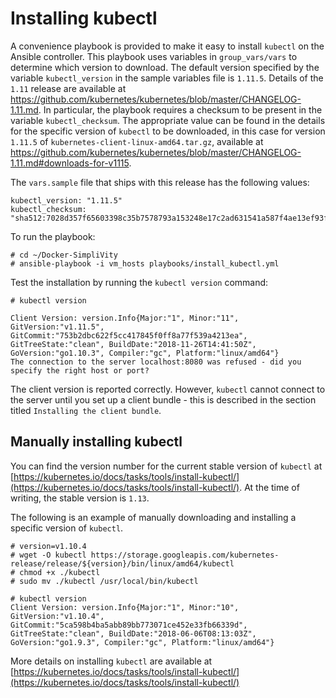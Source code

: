 # Installing kubectl

A convenience playbook is provided to make it easy to install `kubectl` on the Ansible controller. 
This playbook uses variables in `group_vars/vars` to determine which version to download. 
The default version specified by the variable `kubectl_version` in the sample variables file is `1.11.5`. 
Details of the `1.11` release are available at https://github.com/kubernetes/kubernetes/blob/master/CHANGELOG-1.11.md. 
In particular, the playbook requires a checksum to be present in the variable `kubectl_checksum`. 
The appropriate value can be found in the details for the specific version of `kubectl` to be downloaded, 
in this case for version `1.11.5` of `kubernetes-client-linux-amd64.tar.gz`, available at https://github.com/kubernetes/kubernetes/blob/master/CHANGELOG-1.11.md#downloads-for-v1115.

The `vars.sample` file that ships with this release has the following values:
```
kubectl_version: "1.11.5"
kubectl_checksum: "sha512:7028d357f65603398c35b7578793a153248e17c2ad631541a587f4ae13ef93f058db130390eea4820c2fd7707509ed0eb581cb129790b12680e869829a6fc241"
```

To run the playbook:

```
# cd ~/Docker-SimpliVity
# ansible-playbook -i vm_hosts playbooks/install_kubectl.yml 
```


Test the installation by running the `kubectl version` command:

```
# kubectl version

Client Version: version.Info{Major:"1", Minor:"11", GitVersion:"v1.11.5", GitCommit:"753b2dbc622f5cc417845f0ff8a77f539a4213ea", GitTreeState:"clean", BuildDate:"2018-11-26T14:41:50Z", GoVersion:"go1.10.3", Compiler:"gc", Platform:"linux/amd64"}
The connection to the server localhost:8080 was refused - did you specify the right host or port?
```

The client version is reported correctly. However, `kubectl` cannot connect to the server until you set up 
a client bundle - this is described in the section titled `Installing the client bundle`.


## Manually installing kubectl


You can find the version number for the current stable version of `kubectl` at [https://kubernetes.io/docs/tasks/tools/install-kubectl/](https://kubernetes.io/docs/tasks/tools/install-kubectl/). At the time of writing, the stable version is `1.13`.

The following is an example of manually downloading and installing a specific version of `kubectl`.

```
# version=v1.10.4
# wget -O kubectl https://storage.googleapis.com/kubernetes-release/release/${version}/bin/linux/amd64/kubectl
# chmod +x ./kubectl
# sudo mv ./kubectl /usr/local/bin/kubectl

# kubectl version
Client Version: version.Info{Major:"1", Minor:"10", GitVersion:"v1.10.4", GitCommit:"5ca598b4ba5abb89bb773071ce452e33fb66339d", GitTreeState:"clean", BuildDate:"2018-06-06T08:13:03Z", GoVersion:"go1.9.3", Compiler:"gc", Platform:"linux/amd64"}
```

More details on installing `kubectl` are available at [https://kubernetes.io/docs/tasks/tools/install-kubectl/](https://kubernetes.io/docs/tasks/tools/install-kubectl/) 
